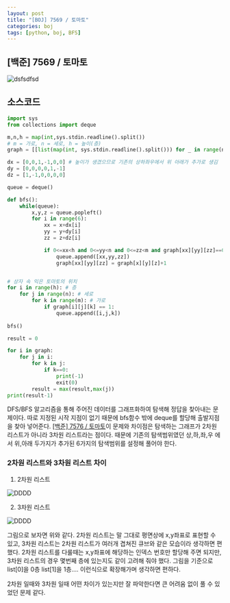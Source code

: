 ```yaml
---
layout: post
title: "[BOJ] 7569 / 토마토"
categories: boj
tags: [python, boj, BFS]
---
```


##  [백준] 7569 / 토마토

![dsfsdfsd](https://user-images.githubusercontent.com/78485996/132843492-368280c4-eaa5-4a67-8251-89b1c38759cd.PNG)


## 소스코드

~~~python
import sys
from collections import deque

m,n,h = map(int,sys.stdin.readline().split())
# m = 가로, n = 세로, h = 높이(층)
graph = [[list(map(int, sys.stdin.readline().split())) for _ in range(n)] for _ in range(h)]

dx = [0,0,1,-1,0,0] # 높이가 생겼으므로 기존의 상하좌우에서 위 아래가 추가로 생김
dy = [0,0,0,0,1,-1]
dz = [1,-1,0,0,0,0]

queue = deque()

def bfs():
    while(queue):
        x,y,z = queue.popleft()
        for i in range(6):
            xx = x+dx[i]
            yy = y+dy[i]
            zz = z+dz[i]

            if 0<=xx<h and 0<=yy<n and 0<=zz<m and graph[xx][yy][zz]==0:
                queue.append([xx,yy,zz])
                graph[xx][yy][zz] = graph[x][y][z]+1


# 상자 속 익은 토마토의 위치
for i in range(h): # 층
    for j in range(n): # 세로
        for k in range(m): # 가로
            if graph[i][j][k] == 1:
                queue.append([i,j,k])
              
bfs()

result = 0

for i in graph:
    for j in i:
        for k in j:
            if k==0:
                print(-1)
                exit(0)
        result = max(result,max(j))
print(result-1)
~~~

DFS/BFS 알고리즘을 통해 주어진 데이터를 그래프화하여 탐색해 정답을 찾아내는 문제이다. 따로 지정된 시작 지점이 없기 때문에 bfs함수 밖에 deque를 할당해 출발지점을 찾아 넣어준다.
[[백준] 7576 / 토마토](https://www.acmicpc.net/problem/7576)이 문제와 차이점은 탐색하는 그래프가 2차원 리스트가 아니라 3차원 리스트라는 점이다. 때문에 기존의 탐색범위였던 상,하,좌,우 에서 위,아래 두가지가 추가된 6가지의 탐색범위를 설정해 풀어야 한다.

### 2차원 리스트와 3차원 리스트 차이

1. 2차원 리스트<br>

![DDDD](https://user-images.githubusercontent.com/78485996/132848067-e7f5edbb-d144-4658-83b5-d2a7f8e10468.png)


2. 3차원 리스트<br>

![DDDD](https://user-images.githubusercontent.com/78485996/132850309-21274428-22b1-47f8-9543-e2163f6a2d56.png)

그림으로 보자면 위와 같다. 2차원 리스트는 말 그대로 평면상에 x,y좌표로 표현할 수 있고,
3차원 리스트는 2차원 리스트가 여러개 겹쳐진 큐브와 같은 모습이라 생각하면 편했다.
2차원 리스트를 다룰때는 x,y좌표에 해당하는 인덱스 번호만 할당해 주면 되지만, 3차원 리스트의 경우 몇번째 층에 있는지도 같이 고려해 줘야 했다. 그림을 기준으로 list[0]을 0층 list[1]을 1층.... 이런식으로 확장해가며 생각하면 편하다.<br>


2차원 일때와 3차원 일때 어떤 차이가 있는지만 잘 파악한다면 큰 어려움 없이 풀 수 있었던 문제 같다.
